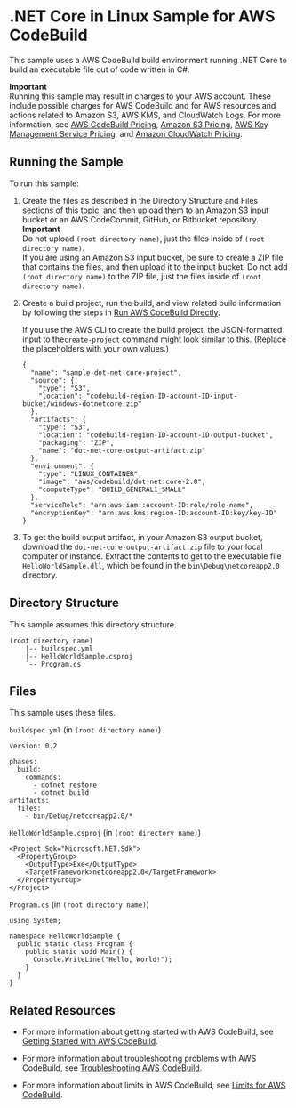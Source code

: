 # \.NET Core in Linux Sample for AWS CodeBuild<a name="sample-net-core-linux"></a>

This sample uses a AWS CodeBuild build environment running \.NET Core to build an executable file out of code written in C\#\. 

**Important**  
Running this sample may result in charges to your AWS account\. These include possible charges for AWS CodeBuild and for AWS resources and actions related to Amazon S3, AWS KMS, and CloudWatch Logs\. For more information, see [AWS CodeBuild Pricing](http://aws.amazon.com/codebuild/pricing), [Amazon S3 Pricing](http://aws.amazon.com/s3/pricing), [AWS Key Management Service Pricing](http://aws.amazon.com/kms/pricing), and [Amazon CloudWatch Pricing](http://aws.amazon.com/cloudwatch/pricing)\.

## Running the Sample<a name="sample-net-core-linux-running"></a>

To run this sample:

1. Create the files as described in the Directory Structure and Files sections of this topic, and then upload them to an Amazon S3 input bucket or an AWS CodeCommit, GitHub, or Bitbucket repository\. 
**Important**  
Do not upload `(root directory name)`, just the files inside of `(root directory name)`\.   
If you are using an Amazon S3 input bucket, be sure to create a ZIP file that contains the files, and then upload it to the input bucket\. Do not add `(root directory name)` to the ZIP file, just the files inside of `(root directory name)`\.

1. Create a build project, run the build, and view related build information by following the steps in [Run AWS CodeBuild Directly](how-to-run.md)\.

   If you use the AWS CLI to create the build project, the JSON\-formatted input to the`create-project` command might look similar to this\. \(Replace the placeholders with your own values\.\)

   ```
   {
     "name": "sample-dot-net-core-project",
     "source": {
       "type": "S3",
       "location": "codebuild-region-ID-account-ID-input-bucket/windows-dotnetcore.zip"
     },
     "artifacts": {
       "type": "S3",
       "location": "codebuild-region-ID-account-ID-output-bucket",
       "packaging": "ZIP",
       "name": "dot-net-core-output-artifact.zip"
     },
     "environment": {
       "type": "LINUX_CONTAINER",
       "image": "aws/codebuild/dot-net:core-2.0",
       "computeType": "BUILD_GENERAL1_SMALL"
     },
     "serviceRole": "arn:aws:iam::account-ID:role/role-name",
     "encryptionKey": "arn:aws:kms:region-ID:account-ID:key/key-ID"
   }
   ```

1. To get the build output artifact, in your Amazon S3 output bucket, download the `dot-net-core-output-artifact.zip` file to your local computer or instance\. Extract the contents to get to the executable file `HelloWorldSample.dll`, which be found in the `bin\Debug\netcoreapp2.0` directory\.

## Directory Structure<a name="sample-net-core-linux-dir"></a>

This sample assumes this directory structure\.

```
(root directory name)
    |-- buildspec.yml
    |-- HelloWorldSample.csproj
    `-- Program.cs
```

## Files<a name="sample-net-core-linux-files"></a>

This sample uses these files\.

`buildspec.yml` \(in `(root directory name)`\)

```
version: 0.2

phases:
  build:
    commands:
      - dotnet restore
      - dotnet build
artifacts:
  files:
    - bin/Debug/netcoreapp2.0/*
```

`HelloWorldSample.csproj` \(in `(root directory name)`\)

```
<Project Sdk="Microsoft.NET.Sdk">
  <PropertyGroup>
    <OutputType>Exe</OutputType>
    <TargetFramework>netcoreapp2.0</TargetFramework>
  </PropertyGroup>
</Project>
```

`Program.cs` \(in `(root directory name)`\)

```
using System;

namespace HelloWorldSample {
  public static class Program {
    public static void Main() {
      Console.WriteLine("Hello, World!");
    }
  }
}
```

## Related Resources<a name="w3ab1b9c50c41c13"></a>

+ For more information about getting started with AWS CodeBuild, see [Getting Started with AWS CodeBuild](getting-started.md)\.

+ For more information about troubleshooting problems with AWS CodeBuild, see [Troubleshooting AWS CodeBuild](troubleshooting.md)\.

+ For more information about limits in AWS CodeBuild, see [Limits for AWS CodeBuild](limits.md)\.